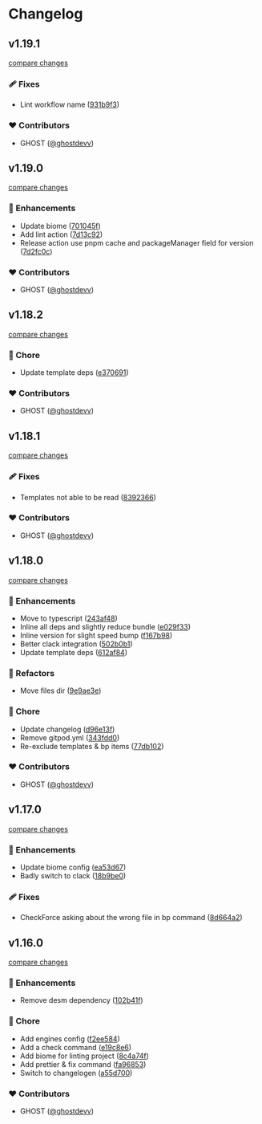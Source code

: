# Changelog

## v1.19.1

[compare changes](https://github.com/ghostdevv/create-ghost/compare/v1.19.0...v1.19.1)

### 🩹 Fixes

- Lint workflow name ([931b9f3](https://github.com/ghostdevv/create-ghost/commit/931b9f3))

### ❤️ Contributors

- GHOST ([@ghostdevv](http://github.com/ghostdevv))

## v1.19.0

[compare changes](https://github.com/ghostdevv/create-ghost/compare/v1.18.2...v1.19.0)

### 🚀 Enhancements

- Update biome ([701045f](https://github.com/ghostdevv/create-ghost/commit/701045f))
- Add lint action ([7d13c92](https://github.com/ghostdevv/create-ghost/commit/7d13c92))
- Release action use pnpm cache and packageManager field for version ([7d2fc0c](https://github.com/ghostdevv/create-ghost/commit/7d2fc0c))

### ❤️ Contributors

- GHOST ([@ghostdevv](http://github.com/ghostdevv))

## v1.18.2

[compare changes](https://github.com/ghostdevv/create-ghost/compare/v1.18.1...v1.18.2)

### 🏡 Chore

- Update template deps ([e370691](https://github.com/ghostdevv/create-ghost/commit/e370691))

### ❤️ Contributors

- GHOST ([@ghostdevv](http://github.com/ghostdevv))

## v1.18.1

[compare changes](https://github.com/ghostdevv/create-ghost/compare/v1.18.0...v1.18.1)

### 🩹 Fixes

- Templates not able to be read ([8392366](https://github.com/ghostdevv/create-ghost/commit/8392366))

### ❤️ Contributors

- GHOST ([@ghostdevv](http://github.com/ghostdevv))

## v1.18.0

[compare changes](https://github.com/ghostdevv/create-ghost/compare/v1.17.0...v1.18.0)

### 🚀 Enhancements

- Move to typescript ([243af48](https://github.com/ghostdevv/create-ghost/commit/243af48))
- Inline all deps and slightly reduce bundle ([e029f33](https://github.com/ghostdevv/create-ghost/commit/e029f33))
- Inline version for slight speed bump ([f167b98](https://github.com/ghostdevv/create-ghost/commit/f167b98))
- Better clack integration ([502b0b1](https://github.com/ghostdevv/create-ghost/commit/502b0b1))
- Update template deps ([612af84](https://github.com/ghostdevv/create-ghost/commit/612af84))

### 💅 Refactors

- Move files dir ([9e9ae3e](https://github.com/ghostdevv/create-ghost/commit/9e9ae3e))

### 🏡 Chore

- Update changelog ([d96e13f](https://github.com/ghostdevv/create-ghost/commit/d96e13f))
- Remove gitpod.yml ([343fdd0](https://github.com/ghostdevv/create-ghost/commit/343fdd0))
- Re-exclude templates & bp items ([77db102](https://github.com/ghostdevv/create-ghost/commit/77db102))

### ❤️ Contributors

- GHOST ([@ghostdevv](http://github.com/ghostdevv))

## v1.17.0

[compare changes](https://github.com/ghostdevv/create-ghost/compare/v1.15.1...v1.17.0)

### 🚀 Enhancements

- Update biome config ([ea53d67](https://github.com/ghostdevv/create-ghost/commit/930b00deeb35d409c58e50240a0feea5aea53d67))
- Badly switch to clack ([18b9be0](https://github.com/ghostdevv/create-ghost/commit/17e40622b3dc97e43c5f2ef2c48a77b7218b9be0))

### 🩹 Fixes

- CheckForce asking about the wrong file in bp command ([8d664a2](https://github.com/ghostdevv/create-ghost/commit/e0cd70908aee31943077a22a5fa1895d38d664a2))

## v1.16.0

[compare changes](https://github.com/ghostdevv/create-ghost/compare/v1.15.1...v1.16.0)

### 🚀 Enhancements

- Remove desm dependency ([102b41f](https://github.com/ghostdevv/create-ghost/commit/102b41f))

### 🏡 Chore

- Add engines config ([f2ee584](https://github.com/ghostdevv/create-ghost/commit/f2ee584))
- Add a check command ([e19c8e6](https://github.com/ghostdevv/create-ghost/commit/e19c8e6))
- Add biome for linting project ([8c4a74f](https://github.com/ghostdevv/create-ghost/commit/8c4a74f))
- Add prettier & fix command ([fa96853](https://github.com/ghostdevv/create-ghost/commit/fa96853))
- Switch to changelogen ([a55d700](https://github.com/ghostdevv/create-ghost/commit/a55d700))

### ❤️ Contributors

- GHOST ([@ghostdevv](http://github.com/ghostdevv))
